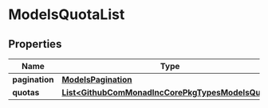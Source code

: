 

# ModelsQuotaList


## Properties

| Name | Type | Description | Notes |
|------------ | ------------- | ------------- | -------------|
|**pagination** | [**ModelsPagination**](ModelsPagination.md) |  |  [optional] |
|**quotas** | [**List&lt;GithubComMonadIncCorePkgTypesModelsQuota&gt;**](GithubComMonadIncCorePkgTypesModelsQuota.md) |  |  [optional] |



